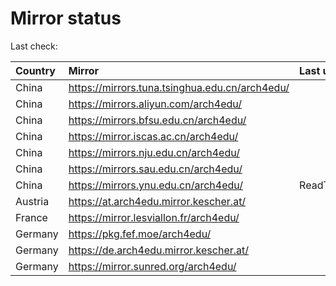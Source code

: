<script src="./time.js"></script>
# Mirror status
Last check: <script type="text/javascript">localize(1682846143.5146163);</script>

|Country|Mirror|Last update|
|:------|:-----|:----------|
|China|https://mirrors.tuna.tsinghua.edu.cn/arch4edu/|<script type="text/javascript">localize(1682836207);</script>|
|China|https://mirrors.aliyun.com/arch4edu/|<script type="text/javascript">localize(1682706527);</script>|
|China|https://mirrors.bfsu.edu.cn/arch4edu/|<script type="text/javascript">localize(1682793634);</script>|
|China|https://mirror.iscas.ac.cn/arch4edu/|<script type="text/javascript">localize(1682836207);</script>|
|China|https://mirrors.nju.edu.cn/arch4edu/|<script type="text/javascript">localize(1682706527);</script>|
|China|https://mirrors.sau.edu.cn/arch4edu/|<script type="text/javascript">localize(1673850842);</script>|
|China|https://mirrors.ynu.edu.cn/arch4edu/|ReadTimeout|
|Austria|https://at.arch4edu.mirror.kescher.at/|<script type="text/javascript">localize(1682793634);</script>|
|France|https://mirror.lesviallon.fr/arch4edu/|<script type="text/javascript">localize(1682793634);</script>|
|Germany|https://pkg.fef.moe/arch4edu/|<script type="text/javascript">localize(1682793634);</script>|
|Germany|https://de.arch4edu.mirror.kescher.at/|<script type="text/javascript">localize(1682793634);</script>|
|Germany|https://mirror.sunred.org/arch4edu/|<script type="text/javascript">localize(1682793634);</script>|

<script src="./tablefilter/tablefilter.js"></script>
<script src="./table.js"></script>